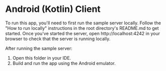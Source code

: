 # Android (Kotlin) Client

To run this app, you'll need to first run the sample server locally.
Follow the "How to run locally" instructions in the root directory's README.md to get started.
Once you've started the server, open http://localhost:4242 in your browser to check that the
server is running locally.

After running the sample server:

1. Open this folder in your IDE.
2. Build and run the app using the Android emulator.
